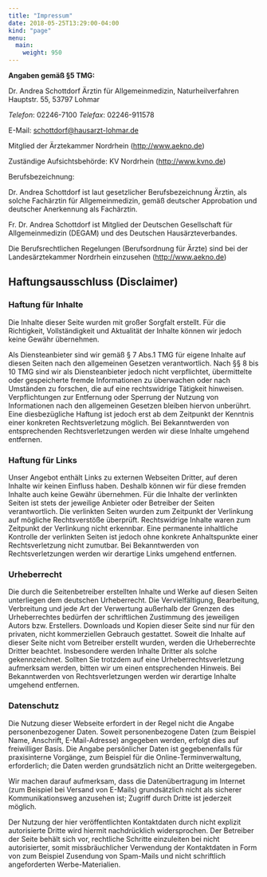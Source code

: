 ```yaml
---
title: "Impressum"
date: 2018-05-25T13:29:00-04:00
kind: "page"
menu:
  main:
    weight: 950
---
```


**Angaben gemäß §5 TMG:**

Dr. Andrea Schottdorf
Ärztin für Allgemeinmedizin, Naturheilverfahren
Hauptstr. 55, 53797 Lohmar

*Telefon*: 02246-7100
*Telefax*: 02246-911578

E-Mail:   schottdorf@hausarzt-lohmar.de

Mitglied der Ärztekammer Nordrhein (http://www.aekno.de)

Zuständige Aufsichtsbehörde: KV Nordrhein (http://www.kvno.de)

Berufsbezeichnung:

Dr. Andrea Schottdorf ist laut gesetzlicher Berufsbezeichnung Ärztin, als solche Fachärztin für Allgemeinmedizin, gemäß deutscher Approbation und deutscher Anerkennung als Fachärztin. 

Fr. Dr. Andrea Schottdorf ist Mitglied der Deutschen Gesellschaft für Allgemeinmedizin (DEGAM) und des Deutschen Hausärzteverbandes.

Die Berufsrechtlichen Regelungen (Berufsordnung für Ärzte) sind bei der Landesärztekammer Nordrhein einzusehen (http://www.aekno.de)

## Haftungsausschluss (Disclaimer)

### Haftung für Inhalte

Die Inhalte dieser Seite wurden mit großer Sorgfalt erstellt. Für die Richtigkeit, Vollständigkeit und Aktualität der Inhalte können wir jedoch keine Gewähr übernehmen.

Als Diensteanbieter sind wir gemäß § 7 Abs.1 TMG für eigene Inhalte auf diesen Seiten nach den allgemeinen Gesetzen verantwortlich. Nach §§ 8 bis 10 TMG sind wir als Diensteanbieter jedoch nicht verpflichtet, übermittelte oder gespeicherte fremde Informationen zu überwachen oder nach Umständen zu forschen, die auf eine rechtswidrige Tätigkeit hinweisen. Verpflichtungen zur Entfernung oder Sperrung der Nutzung von Informationen nach den allgemeinen Gesetzen bleiben hiervon unberührt. Eine diesbezügliche Haftung ist jedoch erst ab dem Zeitpunkt der Kenntnis einer konkreten Rechtsverletzung möglich. Bei Bekanntwerden von entsprechenden Rechtsverletzungen werden wir diese Inhalte umgehend entfernen.

### Haftung für Links

Unser Angebot enthält Links zu externen Webseiten Dritter, auf deren Inhalte wir keinen Einfluss haben. Deshalb können wir für diese fremden Inhalte auch keine Gewähr übernehmen. Für die Inhalte der verlinkten Seiten ist stets der jeweilige Anbieter oder Betreiber der Seiten verantwortlich. Die verlinkten Seiten wurden zum Zeitpunkt der Verlinkung auf mögliche Rechtsverstöße überprüft. Rechtswidrige Inhalte waren zum Zeitpunkt der Verlinkung nicht erkennbar. Eine permanente inhaltliche Kontrolle der verlinkten Seiten ist jedoch ohne konkrete Anhaltspunkte einer Rechtsverletzung nicht zumutbar. Bei Bekanntwerden von Rechtsverletzungen werden wir derartige Links umgehend entfernen.

### Urheberrecht

Die durch die Seitenbetreiber erstellten Inhalte und Werke auf diesen Seiten unterliegen dem deutschen Urheberrecht. Die Vervielfältigung, Bearbeitung, Verbreitung und jede Art der Verwertung außerhalb der Grenzen des Urheberrechtes bedürfen der schriftlichen Zustimmung des jeweiligen Autors bzw. Erstellers. Downloads und Kopien dieser Seite sind nur für den privaten, nicht kommerziellen Gebrauch gestattet. Soweit die Inhalte auf dieser Seite nicht vom Betreiber erstellt wurden, werden die Urheberrechte Dritter beachtet. Insbesondere werden Inhalte Dritter als solche gekennzeichnet. Sollten Sie trotzdem auf eine Urheberrechtsverletzung aufmerksam werden, bitten wir um einen entsprechenden Hinweis. Bei Bekanntwerden von Rechtsverletzungen werden wir derartige Inhalte umgehend entfernen.

### Datenschutz

Die Nutzung dieser Webseite erfordert in der Regel nicht die Angabe personenbezogener Daten. Soweit personenbezogene Daten (zum Beispiel Name, Anschrift, E-Mail-Adresse) angegeben werden, erfolgt dies auf freiwilliger Basis. Die Angabe persönlicher Daten ist gegebenenfalls für praxisinterne Vorgänge, zum Beispiel für die Online-Terminverwaltung, erforderlich; die Daten werden grundsätzlich nicht an Dritte weitergegeben.

Wir machen darauf aufmerksam, dass die Datenübertragung im Internet (zum Beispiel bei Versand von E-Mails) grundsätzlich nicht als sicherer Kommunikationsweg anzusehen ist; Zugriff durch Dritte ist jederzeit möglich.

Der Nutzung der hier veröffentlichten Kontaktdaten durch nicht explizit autorisierte Dritte wird hiermit nachdrücklich widersprochen. Der Betreiber der Seite behält sich vor, rechtliche Schritte einzuleiten bei nicht autorisierter, somit missbräuchlicher Verwendung der Kontaktdaten in Form von zum Beispiel Zusendung von Spam-Mails und nicht schriftlich angeforderten Werbe-Materialien.

